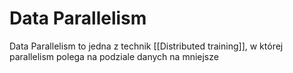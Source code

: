 # Data Parallelism
Data Parallelism to jedna z technik [[Distributed training]], w której parallelism polega na podziale danych na mniejsze 